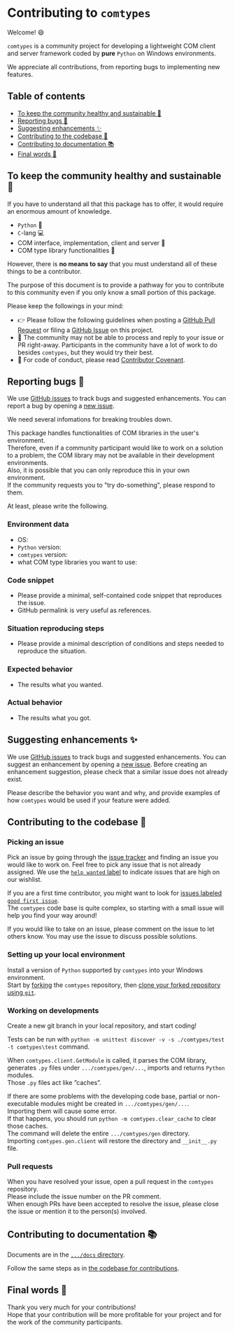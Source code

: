 # Contributing to `comtypes`

Welcome! :smile:

`comtypes` is a community project for developing a lightweight COM client and server framework coded by **pure** `Python` on Windows environments.

We appreciate all contributions, from reporting bugs to implementing new features.

## Table of contents
- [To keep the community healthy and sustainable :busts_in_silhouette:](#to-keep-the-community-healthy-and-sustainable-busts_in_silhouette)
- [Reporting bugs :bug:](#reporting-bugs-bug)
- [Suggesting enhancements :sparkles:](#suggesting-enhancements-sparkles)
- [Contributing to the codebase :open_file_folder:](#contributing-to-the-codebase-open_file_folder)
- [Contributing to documentation :books:](#contributing-to-documentation-books)
- [Final words :green_heart:](#final-words-green_heart)

## To keep the community healthy and sustainable :busts_in_silhouette:

If you have to understand all that this package has to offer, it would require an enormous amount of knowledge.

- `Python` :snake:
- `C`-lang :computer:
- COM interface, implementation, client and server :door:
- COM type library functionalities :wrench:

However, there is **no means to say** that you must understand all of these things to be a contributor.

The purpose of this document is to provide a pathway for you to contribute to this community even if you only know a small portion of this package.

Please keep the followings in your mind:
- :point_right: Please follow the following guidelines when posting a [GitHub Pull Request](https://github.com/enthought/comtypes/pulls) or filing a [GitHub Issue](https://github.com/enthought/comtypes/issues) on this project.
- :bow: The community may not be able to process and reply to your issue or PR right-away. Participants in the community have a lot of work to do besides `comtypes`, but they would try their best.
- :book: For code of conduct, please read [Contributor Covenant](https://www.contributor-covenant.org/).

## Reporting bugs :bug:

We use [GitHub issues](https://github.com/enthought/comtypes/issues) to track bugs and suggested enhancements. You can report a bug by opening a [new issue](https://github.com/enthought/comtypes/issues/new/choose).

We need several infomations for breaking troubles down.

This package handles functionalities of COM libraries in the user's environment.  
Therefore, even if a community participant would like to work on a solution to a problem, the COM library may not be available in their development environments.  
Also, it is possible that you can only reproduce this in your own environment.  
If the community requests you to "try do-something", please respond to them.

At least, please write the following.

### Environment data
- OS: 
- `Python` version: 
- `comtypes` version: 
- what COM type libraries you want to use: 
### Code snippet
- Please provide a minimal, self-contained code snippet that reproduces the issue.
- GitHub permalink is very useful as references.
### Situation reproducing steps
- Please provide a minimal description of conditions and steps needed to reproduce the situation.
### Expected behavior
- The results what you wanted.
### Actual behavior
- The results what you got.

## Suggesting enhancements :sparkles:

We use [GitHub issues](https://github.com/enthought/comtypes/issues) to track bugs and suggested enhancements. You can suggest an enhancement by opening a [new issue](https://github.com/enthought/comtypes/issues/new/choose). Before creating an enhancement suggestion, please check that a similar issue does not already exist.

Please describe the behavior you want and why, and provide examples of how `comtypes` would be used if your feature were added.

## Contributing to the codebase :open_file_folder:

### Picking an issue
Pick an issue by going through the [issue tracker](https://github.com/enthought/comtypes/issues) and finding an issue you would like to work on. Feel free to pick any issue that is not already assigned. We use the [`help wanted` label](https://github.com/enthought/comtypes/issues?q=is%3Aopen+is%3Aissue+label%3A%22help+wanted%22) to indicate issues that are high on our wishlist.

If you are a first time contributor, you might want to look for [issues labeled `good first issue`](https://github.com/enthought/comtypes/issues?q=is%3Aopen+is%3Aissue+label%3A%22good+first+issue%22).  
The `comtypes` code base is quite complex, so starting with a small issue will help you find your way around!

If you would like to take on an issue, please comment on the issue to let others know. You may use the issue to discuss possible solutions.

### Setting up your local environment
Install a version of `Python` supported by `comtypes` into your Windows environment.  
Start by [forking](https://docs.github.com/en/get-started/quickstart/fork-a-repo) the `comtypes` repository, then [clone your forked repository using `git`](https://docs.github.com/en/repositories/creating-and-managing-repositories/cloning-a-repository).  

### Working on developments
Create a new git branch in your local repository, and start coding!

Tests can be run with `python -m unittest discover -v -s ./comtypes/test -t comtypes\test` command.

When `comtypes.client.GetModule` is called, it parses the COM library, generates `.py` files under `.../comtypes/gen/...`, imports and returns `Python` modules.  
Those `.py` files act like ”caches”.

If there are some problems with the developing code base, partial or non-executable modules might be created in `.../comtypes/gen/...`.  
Importing them will cause some error.  
If that happens, you should run `python -m comtypes.clear_cache` to clear those caches.  
The command will delete the entire `.../comtypes/gen` directory.  
Importing `comtypes.gen.client` will restore the directory and `__init__.py` file.

### Pull requests
When you have resolved your issue, open a pull request in the `comtypes` repository.  
Please include the issue number on the PR comment.  
When enough PRs have been accepted to resolve the issue, please close the issue or mention it to the person(s) involved.

## Contributing to documentation :books:

Documents are in the [`.../docs` directory](https://github.com/enthought/comtypes/tree/master/docs).

Follow the same steps as in [the codebase for contributions](#contributing-to-the-codebase-open_file_folder).

## Final words :green_heart:
Thank you very much for your contributions!  
Hope that your contribution will be more profitable for your project and for the work of the community participants.
